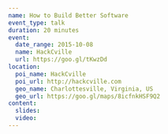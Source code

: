 ```yaml
---
name: How to Build Better Software
event_type: talk
duration: 20 minutes
event:
  date_range: 2015-10-08
  name: HackCville
  url: https://goo.gl/tKwzDd
location:
  poi_name: HackCville
  poi_url: http://hackcville.com
  geo_name: Charlottesville, Virginia, US
  geo_url: https://goo.gl/maps/8icfnkHSF9Q2
content:
  slides:
  video:
---
```

